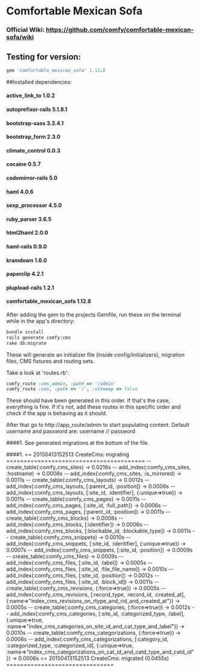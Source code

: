 # Comfortable Mexican Sofa

### Official Wiki: https://github.com/comfy/comfortable-mexican-sofa/wiki

## Testing for version: 
```ruby
gem 'comfortable_mexican_sofa' 1.12.8
```

##Installed dependencies:
#### active_link_to 1.0.2
#### autoprefixer-rails 5.1.8.1
#### bootstrap-sass 3.3.4.1
#### bootstrap_form 2.3.0
#### climate_control 0.0.3
#### cocaine 0.5.7
#### codemirror-rails 5.0
#### haml 4.0.6
#### sexp_processor 4.5.0
#### ruby_parser 3.6.5
#### html2haml 2.0.0
#### haml-rails 0.9.0
#### kramdown 1.6.0
#### paperclip 4.2.1
#### plupload-rails 1.2.1
#### comfortable_mexican_sofa 1.12.8

After adding the gem to the projects Gemfile, run these on the terminal while in the app's directory:
```bash
bundle install
rails generate comfy:cms
rake db:migrate
```

These will generate an initializer file (inside config/initializers), migration files, CMS fixtures and routing sets.

Take a look at 'routes.rb':
```ruby
comfy_route :cms_admin, :path => '/admin'
comfy_route :cms, :path => '/', :sitemap => false
```

These should have been generated in this order. If that's the case, everything is fine. If it's not, add these routes in this specific order and check if the app is behaving as it should.

After that go to http://app_route/admin to start populating content.
Default username and password are: username // password

####1. See generated migrations at the bottom of the file.


####1.
== 20150413152513 CreateCms: migrating ========================================
-- create_table(:comfy_cms_sites)
   -> 0.0216s
-- add_index(:comfy_cms_sites, :hostname)
   -> 0.0008s
-- add_index(:comfy_cms_sites, :is_mirrored)
   -> 0.0011s
-- create_table(:comfy_cms_layouts)
   -> 0.0012s
-- add_index(:comfy_cms_layouts, [:parent_id, :position])
   -> 0.0006s
-- add_index(:comfy_cms_layouts, [:site_id, :identifier], {:unique=>true})
   -> 0.0011s
-- create_table(:comfy_cms_pages)
   -> 0.0011s
-- add_index(:comfy_cms_pages, [:site_id, :full_path])
   -> 0.0006s
-- add_index(:comfy_cms_pages, [:parent_id, :position])
   -> 0.0011s
-- create_table(:comfy_cms_blocks)
   -> 0.0008s
-- add_index(:comfy_cms_blocks, [:identifier])
   -> 0.0006s
-- add_index(:comfy_cms_blocks, [:blockable_id, :blockable_type])
   -> 0.0011s
-- create_table(:comfy_cms_snippets)
   -> 0.0010s
-- add_index(:comfy_cms_snippets, [:site_id, :identifier], {:unique=>true})
   -> 0.0007s
-- add_index(:comfy_cms_snippets, [:site_id, :position])
   -> 0.0009s
-- create_table(:comfy_cms_files)
   -> 0.0009s
-- add_index(:comfy_cms_files, [:site_id, :label])
   -> 0.0005s
-- add_index(:comfy_cms_files, [:site_id, :file_file_name])
   -> 0.0010s
-- add_index(:comfy_cms_files, [:site_id, :position])
   -> 0.0012s
-- add_index(:comfy_cms_files, [:site_id, :block_id])
   -> 0.0011s
-- create_table(:comfy_cms_revisions, {:force=>true})
   -> 0.0005s
-- add_index(:comfy_cms_revisions, [:record_type, :record_id, :created_at], {:name=>"index_cms_revisions_on_rtype_and_rid_and_created_at"})
   -> 0.0005s
-- create_table(:comfy_cms_categories, {:force=>true})
   -> 0.0012s
-- add_index(:comfy_cms_categories, [:site_id, :categorized_type, :label], {:unique=>true, :name=>"index_cms_categories_on_site_id_and_cat_type_and_label"})
   -> 0.0010s
-- create_table(:comfy_cms_categorizations, {:force=>true})
   -> 0.0006s
-- add_index(:comfy_cms_categorizations, [:category_id, :categorized_type, :categorized_id], {:unique=>true, :name=>"index_cms_categorizations_on_cat_id_and_catd_type_and_catd_id"})
   -> 0.0006s
== 20150413152513 CreateCms: migrated (0.0455s) ===============================